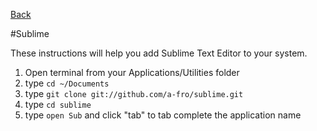 [Back](/a-fro/newroots)

#Sublime

These instructions will help you add Sublime Text Editor to your system.

1.  Open terminal from your Applications/Utilities folder
2.  type `cd ~/Documents`
3.  type `git clone git://github.com/a-fro/sublime.git`
4.  type `cd sublime`
5.  type `open Sub` and click "tab" to tab complete the application name